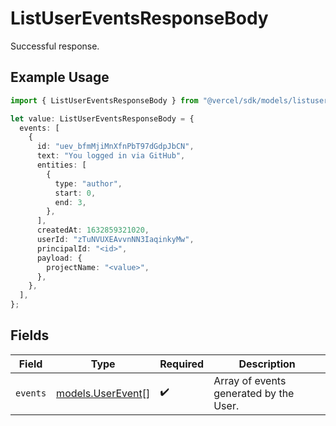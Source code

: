 # ListUserEventsResponseBody

Successful response.

## Example Usage

```typescript
import { ListUserEventsResponseBody } from "@vercel/sdk/models/listusereventsop.js";

let value: ListUserEventsResponseBody = {
  events: [
    {
      id: "uev_bfmMjiMnXfnPbT97dGdpJbCN",
      text: "You logged in via GitHub",
      entities: [
        {
          type: "author",
          start: 0,
          end: 3,
        },
      ],
      createdAt: 1632859321020,
      userId: "zTuNVUXEAvvnNN3IaqinkyMw",
      principalId: "<id>",
      payload: {
        projectName: "<value>",
      },
    },
  ],
};
```

## Fields

| Field                                        | Type                                         | Required                                     | Description                                  |
| -------------------------------------------- | -------------------------------------------- | -------------------------------------------- | -------------------------------------------- |
| `events`                                     | [models.UserEvent](../models/userevent.md)[] | :heavy_check_mark:                           | Array of events generated by the User.       |